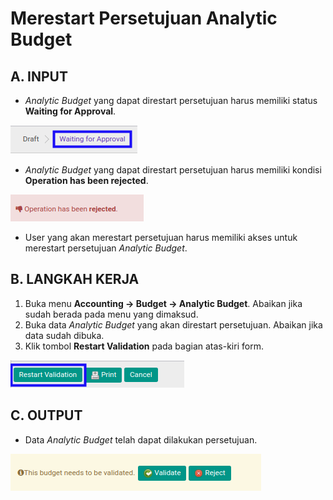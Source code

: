 # Merestart Persetujuan Analytic Budget

## A. INPUT

* *Analytic Budget* yang dapat direstart persetujuan harus memiliki status **Waiting for Approval**.

![](../../img/analytic-budget/status-waiting-for-approval.png)

* *Analytic Budget* yang dapat direstart persetujuan harus memiliki kondisi **Operation has been rejected**.

![](../../img/analytic-budget/output-ditolak.png)

* User yang akan merestart persetujuan harus memiliki akses untuk merestart persetujuan *Analytic Budget*.

## B. LANGKAH KERJA

1. Buka menu **Accounting -> Budget -> Analytic Budget**. Abaikan jika sudah berada pada menu yang dimaksud.
2. Buka data *Analytic Budget* yang akan direstart persetujuan. Abaikan jika data sudah dibuka.
3. Klik tombol **Restart Validation** pada bagian atas-kiri form.

![](../../img/analytic-budget/tombol-restart-validation.png)

## C. OUTPUT

* Data *Analytic Budget* telah dapat dilakukan persetujuan.

![](../../img/analytic-budget/output-restart-persetujuan.png)
